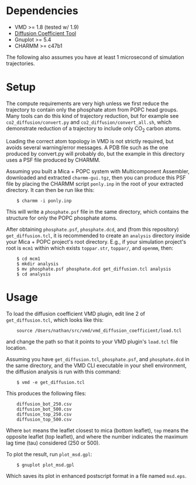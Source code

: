 # Dependencies

 - VMD >= 1.8 (tested w/ 1.9)
 - [Diffusion Coefficient Tool](https://github.com/giorginolab/vmd_diffusion_coefficient)
 - Gnuplot >= 5.4
 - CHARMM >= c47b1

The following also assumes you have at least 1 microsecond of simulation trajectories.

# Setup

The compute requirements are very high unless we first reduce the trajectory to contain only the phosphate atom from POPC head groups. Many tools can do this kind of trajectory reduction, but for example see `co2_diffusion/convert.py` and `co2_diffusion/convert_all.sh`, which demonstrate reduction of a trajectory to include only CO<sub>2</sub> carbon atoms.

Loading the correct atom topology in VMD is not strictly required, but avoids several warning/error messages. A PDB file such as the one produced by convert.py will probably do, but the example in this directory uses a PSF file produced by CHARMM.

Assuming you built a Mica + POPC system with Multicomponent Assembler, downloaded and extracted `charmm-gui.tgz`, then you can produce this PSF file by placing the CHARMM script `ponly.inp` in the root of your extracted directory. It can then be run like this:
```
    $ charmm -i ponly.inp
```

This will write a `phosphate.psf` file in the same directory, which contains the structure for only the POPC phosphate atoms.

After obtaining `phosphate.psf`, `phosphate.dcd`, and (from this repository) `get_diffusion.tcl`, it is recommended to create an `analysis` directory inside your Mica + POPC project's root directory. E.g., if your simulation project's root is `mcm1` within which exists `toppar.str`, `toppar/`, and `openmm`, then:
```
    $ cd mcm1
    $ mkdir analysis
    $ mv phosphate.psf phosphate.dcd get_diffusion.tcl analysis
    $ cd analysis
```

# Usage

To load the diffusion coefficient VMD plugin, edit line 2 of `get_diffusion.tcl`, which looks like this:
```
    source /Users/nathan/src/vmd/vmd_diffusion_coefficient/load.tcl
```
and change the path so that it points to your VMD plugin's `load.tcl` file location.

Assuming you have `get_diffusion.tcl`, `phosphate.psf`, and `phosphate.dcd` in the same directory, and the VMD CLI executable in your shell environment, the diffusion analysis is run with this command:
```
    $ vmd -e get_diffusion.tcl
```

This produces the following files:
```
    diffusion_bot_250.csv
    diffusion_bot_500.csv
    diffusion_top_250.csv
    diffusion_top_500.csv
```

Where `bot` means the leaflet closest to mica (bottom leaflet), `top` means the opposite leaflet (top leaflet), and where the number indicates the maximum lag time (tau) considered (250 or 500).

To plot the result, run `plot_msd.gpl`:
```
    $ gnuplot plot_msd.gpl
```

Which saves its plot in enhanced postscript format in a file named `msd.eps`.

